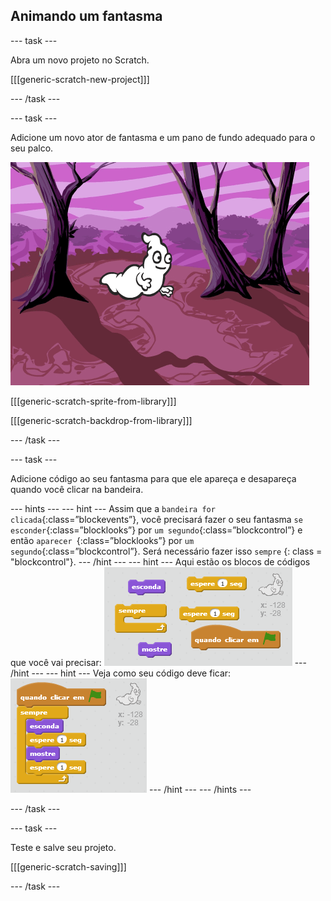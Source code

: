 ## Animando um fantasma

\--- task \---

Abra um novo projeto no Scratch.

[[[generic-scratch-new-project]]]

\--- /task \---

\--- task \---

Adicione um novo ator de fantasma e um pano de fundo adequado para o seu palco.

![screenshot](images/ghost-ghost.png)

[[[generic-scratch-sprite-from-library]]]

[[[generic-scratch-backdrop-from-library]]]

\--- /task \---

\--- task \---

Adicione código ao seu fantasma para que ele apareça e desapareça quando você clicar na bandeira.

\--- hints \--- \--- hint \--- Assim que a `bandeira for clicada`{:class=”blockevents”}, você precisará fazer o seu fantasma `se esconder`{:class=”blocklooks”} por `um segundo`{:class=”blockcontrol”} e então `aparecer `{:class=”blocklooks”} por `um segundo`{:class=”blockcontrol”}. Será necessário fazer isso `sempre` {: class = "blockcontrol"}. \--- /hint \--- \--- hint \--- Aqui estão os blocos de códigos que você vai precisar: ![screenshot](images/ghost-appear-blocks.png) \--- /hint \--- \--- hint \--- Veja como seu código deve ficar: ![screenshot](images/ghost-appear-code.png) \--- /hint \--- \--- /hints \---

\--- /task \---

\--- task \---

Teste e salve seu projeto.

[[[generic-scratch-saving]]]

\--- /task \---